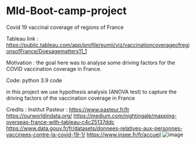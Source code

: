 # MId-Boot-camp-project
Covid 19 vaccinal coverage of regions of France

Tableau link : https://public.tableau.com/app/profile/eumii/viz/vaccinationcoverageofregionsofFrance/Doesagematters11_1

Motivation : the goal here was to analyse some driving factors for the COVID vaccination coverage in France.

Code: python 3.9 code 

in this project we use hypothesis analysis (ANOVA test) to capture the driving factors of the vaccination coverage in France

Credits : 
Institut Pasteur : https://www.pasteur.fr/fr
https://ourworldindata.org/
https://medium.com/nightingale/mapping-overseas-france-with-tableau-c4c25137ddc
https://www.data.gouv.fr/fr/datasets/donnees-relatives-aux-personnes-vaccinees-contre-la-covid-19-1/
https://www.insee.fr/fr/accueil
![image](https://user-images.githubusercontent.com/117764508/211266413-3b966cae-7099-4428-aea6-08eff23e623b.png)

